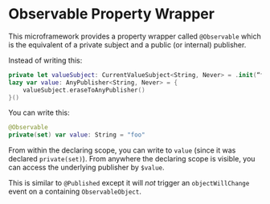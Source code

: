 # Observable Property Wrapper

This microframework provides a property wrapper called `@Observable` which is the equivalent of a private subject and a public (or internal) publisher.

Instead of writing this:

```swift
private let valueSubject: CurrentValueSubject<String, Never> = .init(“foo")
lazy var value: AnyPublisher<String, Never> = {
    valueSubject.eraseToAnyPublisher()
}()
```

You can write this:

```swift
@Observable
private(set) var value: String = "foo"
```

From within the declaring scope, you can write to `value` (since it was declared `private(set)`). From anywhere the declaring scope is visible, you can access the underlying publisher by `$value`.

This is similar to `@Published` except it will _not_ trigger an `objectWillChange` event on a containing `ObservableObject`.
